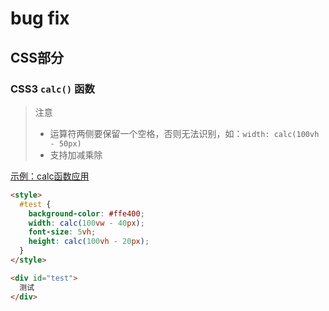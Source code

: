 # bug fix

## CSS部分

### CSS3 `calc()` 函数

> 注意
> - 运算符两侧要保留一个空格，否则无法识别，如：`width: calc(100vh - 50px)`
> - 支持加减乘除

[示例：calc函数应用]('./demos/index-01-calc函数.html')
```html
<style>
  #test {
    background-color: #ffe400;
    width: calc(100vw - 40px);
    font-size: 5vh;
    height: calc(100vh - 20px);
  }
</style>
```
```html
<div id="test">
  测试
</div>
```